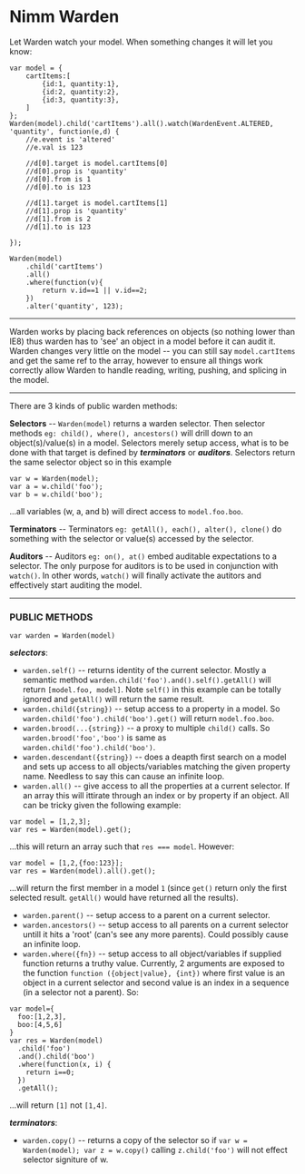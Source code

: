 # Nimm Warden

Let Warden watch your model.  When something changes it will let you know:
```
var model = {
	cartItems:[
		{id:1, quantity:1},
		{id:2, quantity:2},
		{id:3, quantity:3},
	]
};
Warden(model).child('cartItems').all().watch(WardenEvent.ALTERED, 'quantity', function(e,d) {
	//e.event is 'altered'
	//e.val is 123
	
	//d[0].target is model.cartItems[0]
	//d[0].prop is 'quantity'
	//d[0].from is 1
	//d[0].to is 123
	
	//d[1].target is model.cartItems[1]
	//d[1].prop is 'quantity'
	//d[1].from is 2
	//d[1].to is 123
	
});

Warden(model)
	.child('cartItems')
	.all()
	.where(function(v){
		return v.id==1 || v.id==2;
	})
	.alter('quantity', 123);
```
------------
Warden works by placing back references on objects (so nothing lower than IE8) thus warden has to 'see' an object in a model before it can audit it.  Warden changes very little on the model -- you can still say `model.cartItems` and get the same ref to the array, however to ensure all things work correctly allow Warden to handle reading, writing, pushing, and splicing in the model.

------------------------

There are 3 kinds of public warden methods:

__Selectors__ -- `Warden(model)` returns a warden selector.  Then selector methods `eg: child(), where(), ancestors()` will drill down to an object(s)/value(s) in a model.  Selectors merely setup access, what is to be done with that target is defined by ___terminators___ or ___auditors___.  Selectors return the same selector object so in this example
```
var w = Warden(model);
var a = w.child('foo');
var b = w.child('boo');

```
...all variables (w, a, and b) will direct access to `model.foo.boo`.

__Terminators__ -- Terminators `eg: getAll(), each(), alter(), clone()` do something with the selector or value(s) accessed by the selector.

__Auditors__ -- Auditors `eg: on(), at()` embed auditable expectations to a selector.  The only purpose for auditors is to be used in conjunction with `watch()`.  In other words, `watch()` will finally activate the autitors and effectively start auditing the model.

--------------
### PUBLIC METHODS ###
`var warden = Warden(model)`

___selectors___:
- `warden.self()` -- returns identity of the current selector.  Mostly a semantic method `warden.child('foo').and().self().getAll()` will return `[model.foo, model]`.  Note `self()` in this example can be totally ignored and `getAll()` will return the same result.
- `warden.child({string})` -- setup access to a property in a model.  So `warden.child('foo').child('boo').get()` will return `model.foo.boo`.
- `warden.brood(...{string})` -- a proxy to multiple `child()` calls.  So `warden.brood('foo','boo')` is same as `warden.child('foo').child('boo')`.
- `warden.descendant({string})` -- does a deapth first search on a model and sets up access to all objects/variables matching the given property name.  Needless to say this can cause an infinite loop.
- `warden.all()` -- give access to all the properties at a current selector.  If an array this will ittirate through an index or by property if an object.  All can be tricky given the following example:
```
var model = [1,2,3];
var res = Warden(model).get();
```
...this will return an array such that `res === model`.  However:
```
var model = [1,2,{foo:123}];
var res = Warden(model).all().get();
```
...will return the first member in a model `1` (since `get()` return only the first selected result.  `getAll()` would have returned all the results).
- `warden.parent()` -- setup access to a parent on a current selector.
- `warden.ancestors()` -- setup access to all parents on a current selector untill it hits a 'root' (can's see any more parents).  Could possibly cause an infinite loop.
- `warden.where({fn})` -- setup access to all object/variables if supplied function returns a truthy value.  Currently, 2 arguments are exposed to the function `function ({object|value}, {int})` where first value is an object in a current selector and second value is an index in a sequence (in a selector not a parent). So:
```
var model={
  foo:[1,2,3],
  boo:[4,5,6]
}
var res = Warden(model)
  .child('foo')
  .and().child('boo')
  .where(function(x, i) {
  	return i==0;
  })
  .getAll();
```
...will return `[1]` not `[1,4]`.


___terminators___:
- `warden.copy()` -- returns a copy of the selector so if `var w = Warden(model); var z = w.copy()` calling `z.child('foo')` will not effect selector signiture of w.
